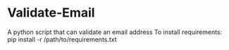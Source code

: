 # Validate-Email
A python script that can validate an email address 
To install requirements: pip install -r /path/to/requirements.txt
